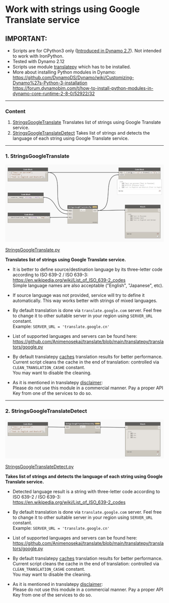 # Work with strings using Google Translate service

## IMPORTANT:

- Scripts are for CPython3 only ([Introduced in Dynamo 2.7](https://dynamobim.org/dynamo-core-2-7-release/)). Not intended to work with IronPython.
- Tested with Dynamo 2.12
- Scripts use module [translatepy](https://github.com/Animenosekai/translate) which has to be installed.
- More about installing Python modules in Dynamo:\
    https://github.com/DynamoDS/Dynamo/wiki/Customizing-Dynamo%27s-Python-3-installation \
    https://forum.dynamobim.com/t/how-to-install-python-modules-in-dynamo-core-runtime-2-8-0/52922/32

___

### Content
 1. [StringsGoogleTranslate](#1-stringsgoogletranslate)
    Translates list of strings using Google Translate service.
 3. [StringsGoogleTranslateDetect](#2-stringsgoogletranslatedetect)
    Takes list of strings and detects the language of each string using Google Translate service.

___
### 1. StringsGoogleTranslate

![StringsGoogleTranslate_1](images/StringsGoogleTranslate_1.jpg)


[StringsGoogleTranslate.py](Dynamo/Scripts/GoogleTranslate/python/StringsGoogleTranslate.py)

**Translates list of strings using Google Translate service.**

- It is better to define source/destination language by its three-letter code according to ISO 639-2 / ISO 639-3:\
    https://en.wikipedia.org/wiki/List_of_ISO_639-2_codes \
    Simple language names are also acceptable ("English", "Japanese", etc).

- If source language was not provided, service will try to define it automatically.
    This way works better with strings of mixed languages.

- By default translation is done via `translate.google.com` server. Feel free to change it to other suitable server in your region using `SERVER_URL` constant.\
    Example: `SERVER_URL = 'translate.google.cn'`

- List of supported languages and servers can be found here:\
    https://github.com/Animenosekai/translate/blob/main/translatepy/translators/google.py

- By default translatepy [caches](https://github.com/Animenosekai/translate#caching) translation results for better performance.
    Current script cleans the caсhe in the end of translation:
    controlled via `CLEAN_TRANSLATION_CASHE` constant.\
    You may want to disable the cleaning.

- As it is mentioned in translatepy [disclaimer](https://github.com/Animenosekai/translate#disclaimer):\
    Please do not use this module in a commercial manner.
    Pay a proper API Key from one of the services to do so.
___

### 2. StringsGoogleTranslateDetect

![StringsGoogleTranslateDetect_1](images/StringsGoogleTranslateDetect_1.jpg)

[StringsGoogleTranslateDetect.py](Dynamo/Scripts/GoogleTranslate/python/StringsGoogleTranslateDetect.py)

**Takes list of strings and detects the language of each string using Google Translate service.**

- Detected language result is a string with three-letter code according to ISO 639-2 / ISO 639-3:\
    https://en.wikipedia.org/wiki/List_of_ISO_639-2_codes

- By default translation is done via `translate.google.com` server. Feel free to change it to other suitable server in your region using `SERVER_URL` constant.\
    Example: `SERVER_URL = 'translate.google.cn'`

- List of supported languages and servers can be found here:
    https://github.com/Animenosekai/translate/blob/main/translatepy/translators/google.py

- By default translatepy [caches](https://github.com/Animenosekai/translate#caching) translation results for better performance.
    Current script cleans the caсhe in the end of translation:
    controlled via `CLEAN_TRANSLATION_CASHE` constant.\
    You may want to disable the cleaning.

- As it is mentioned in translatepy [disclaimer](https://github.com/Animenosekai/translate#disclaimer):\
    Please do not use this module in a commercial manner.
    Pay a proper API Key from one of the services to do so.
